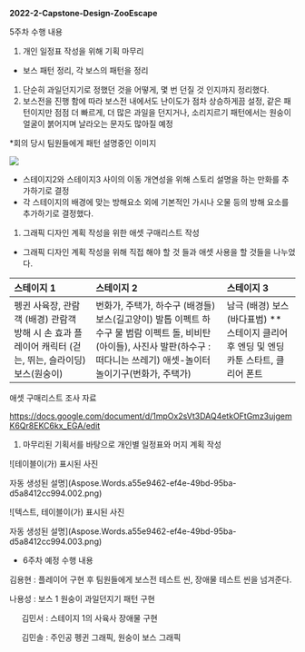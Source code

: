﻿**2022-2-Capstone-Design-ZooEscape**

5주차 수행 내용

1. 개인 일정표 작성을 위해 기획 마무리
- 보스 패턴 정리, 각 보스의 패턴을 정리 
1) 단순히 과일던지기로 정했던 것을 어떻게, 몇 번 던질 것 인지까지 정리했다.
1) 보스전을 진행 함에 따라 보스전 내에서도 난이도가 점차 상승하게끔 설정, 같은 패턴이지만 점점 더 빠르게, 더 많은 과일을 던지거나, 소리지르기 패턴에서는 원숭이 얼굴이 붉어지며 날라오는 문자도 많아질 예정

\*회의 당시 팀원들에게 패턴 설명중인 이미지

![](Aspose.Words.a55e9462-ef4e-49bd-95ba-d5a8412cc994.001.png)

- 스테이지2와 스테이지3 사이의 이동 개연성을 위해 스토리 설명을 하는 만화를 추가하기로 결정
- 각 스테이지의 배경에 맞는 방해요소 외에 기본적인 가시나 오물 등의 방해 요소를 추가하기로 결정했다.
1. 그래픽 디자인 계획 작성을 위한 애셋 구매리스트 작성
- 그래픽 디자인 계획 작성을 위해 직접 해야 할 것 들과 애셋 사용을 할 것들을 나누었다.

|스테이지 1|스테이지 2|스테이지 3|
| :- | :- | :- |
|펭귄 사육장, 관람객 (배경) 관람객 방해 시 손 효과 플레이어 캐릭터 (걷는, 뛰는, 슬라이딩) 보스(원숭이)|번화가, 주택가, 하수구 (배경들) 보스(길고양이) 발톱 이펙트 하수구 물 범람 이펙트 돌, 비비탄(아이들), 사진사 발판(하수구 : 떠다니는 쓰레기) 애셋-놀이터 놀이기구(번화가, 주택가)|남극 (배경) 보스(바다표범) \*\* 스테이지 클리어 후 엔딩 및 엔딩 카툰 스타트, 클리어 폰트|

애셋 구매리스트 조사 자료

<https://docs.google.com/document/d/1mpOx2sVt3DAQ4etkOFtGmz3ujgemK6Qr8EKC6kx_EGA/edit>

1. 마무리된 기획서를 바탕으로 개인별 일정표와 머지 계획 작성

![테이블이(가) 표시된 사진

자동 생성된 설명](Aspose.Words.a55e9462-ef4e-49bd-95ba-d5a8412cc994.002.png)

![텍스트, 테이블이(가) 표시된 사진

자동 생성된 설명](Aspose.Words.a55e9462-ef4e-49bd-95ba-d5a8412cc994.003.png)

- 6주차 예정 수행 내용

김용현 : 플레이어 구현 후 팀원들에게 보스전 테스트 씬, 장애물 테스트 씬을 넘겨준다.

나용성 : 보스 1 원숭이 과일던지기 패턴 구현

`   `김민서 : 스테이지 1의 사육사 장애물 구현

`   `김민솔 : 주인공 펭귄 그래픽, 원숭이 보스 그래픽
